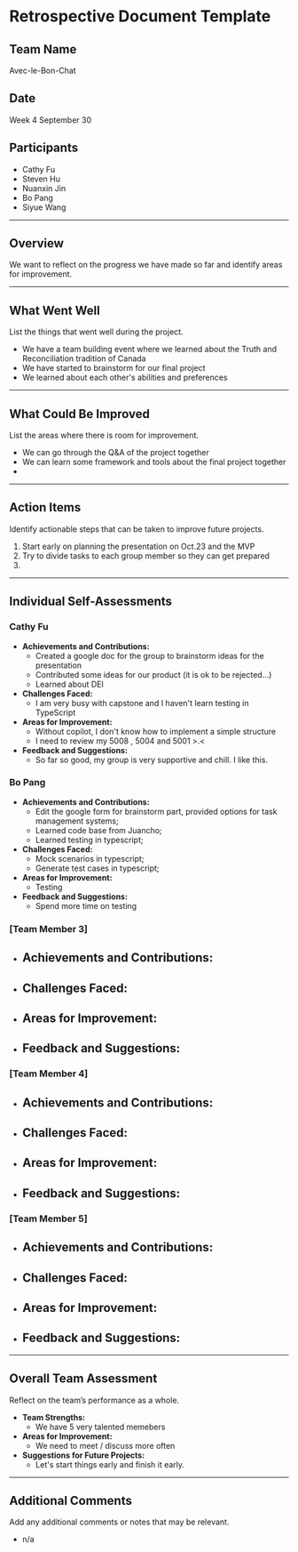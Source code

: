 # Retrospective Document Template

## Team Name
Avec-le-Bon-Chat


## Date
Week 4 September 30

## Participants
- Cathy Fu
- Steven Hu
- Nuanxin Jin
- Bo Pang
- Siyue Wang

---

## Overview
We want to reflect on the progress we have made so far and identify areas for improvement.


---

## What Went Well
List the things that went well during the project.
- We have a team building event where we learned about the Truth and Reconciliation tradition of Canada
- We have started to brainstorm for our final project
- We learned about each other's abilities and preferences

---

## What Could Be Improved
List the areas where there is room for improvement.
- We can go through the Q&A of the project together
- We can learn some framework and tools about the final project together
-

---

## Action Items
Identify actionable steps that can be taken to improve future projects.
1. Start early on planning the presentation on Oct.23 and the MVP
2. Try to divide tasks to each group member so they can get prepared
3.

---

## Individual Self-Assessments
### Cathy Fu
- **Achievements and Contributions:**
  - Created a google doc for the group to brainstorm ideas for the presentation
  - Contributed some ideas for our product (it is ok to be rejected...)
  - Learned about DEI
- **Challenges Faced:**
  - I am very busy with capstone and I haven't learn testing in TypeScript
- **Areas for Improvement:**
  - Without copilot, I don't know how to implement a simple structure
  - I need to review my 5008 , 5004 and 5001 >.<
- **Feedback and Suggestions:**
  - So far so good, my group is very supportive and chill. I like this.

### Bo Pang
- **Achievements and Contributions:**
  - Edit the google form for brainstorm part, provided options for task management systems; 
  - Learned code base from Juancho; 
  - Learned testing in typescript; 
- **Challenges Faced:**
  - Mock scenarios in typescript; 
  - Generate test cases in typescript; 
- **Areas for Improvement:**
  - Testing
- **Feedback and Suggestions:**
  - Spend more time on testing

### [Team Member 3]
- **Achievements and Contributions:**
  -
- **Challenges Faced:**
  -
- **Areas for Improvement:**
  -
- **Feedback and Suggestions:**
  -

### [Team Member 4]
- **Achievements and Contributions:**
  -
- **Challenges Faced:**
  -
- **Areas for Improvement:**
  -
- **Feedback and Suggestions:**
  -

### [Team Member 5]
- **Achievements and Contributions:**
  -
- **Challenges Faced:**
  -
- **Areas for Improvement:**
  -
- **Feedback and Suggestions:**
  -

---

## Overall Team Assessment
Reflect on the team’s performance as a whole.
- **Team Strengths:**
  - We have 5 very talented memebers
- **Areas for Improvement:**
  - We need to meet / discuss more often
- **Suggestions for Future Projects:**
  - Let's start things early and finish it early.

---

## Additional Comments
Add any additional comments or notes that may be relevant.
- n/a
